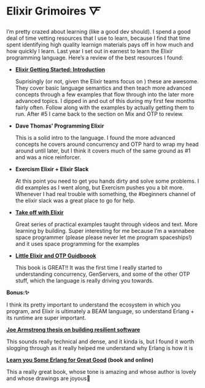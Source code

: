 # Elixir Grimoires 🜅
I’m pretty crazed about learning (like a good dev should). I spend a good deal of time vetting resources that I use to learn, because I find that time spent identifying high quality learnign materials pays off in how much and how quickly I learn. Last year I set out in earnest to learn the Elixir programming language. Here’s a review of the best resources I found:

- **[Elixir Getting Started: Introduction](http://elixir-lang.org/getting-started/introduction.html)**

    Suprisingly (or not, given the Elixir teams focus on ) these are awesome. They cover basic language semantics and then teach more advanced concepts through a few examples that flow through into the later more advanced topics. I dipped in and out of this during my first few months fairly often. Follow along with the examples by actually getting them to run. After #5 I came back to the section on Mix and OTP to review.
- **Dave Thomas’ Programming Elixir**

    This is a solid intro to the language. I found the more advanced concepts he covers around concurrency and OTP hard to wrap my head around until later, but I think it covers much of the same ground as #1 and was a nice reinforcer.
- **Exercism Elixir + Elixir Slack**

  At this point you need to get you hands dirty and solve some problems. I did examples as I went along, but Exercism pushes you a bit more.  Whenever I had real trouble with something, the #beginners channel of the elixir slack was a great place to go for help.
- **[Take off with Elixir](https://bigmachine.io/products/take-off-with-elixir/)**

  Great series of practical examples taught through videos and text. More learning by building. Super interesting for me because I’m a wannabee space programmer (please please never let me program spaceships!) and it uses space programming for the examples

- **[Little Elixir and OTP Guidboook](https://www.manning.com/books/the-little-elixir-and-otp-guidebook)**

  This book is GREAT!!  It was the first time I really started to understanding concurrency, GenServers, and some of the other OTP stuff, which the language is really driving you towards.

**Bonus:✨**

 I think its pretty important to understand the ecosystem in which you program, and Elixir is ultimately a BEAM language, so understand Erlang + its runtime are super important.

**[Joe Armstrong thesis on building resilient software](http://erlang.org/download/armstrong_thesis_2003.pdf)**

This sounds really technical and dense, and it kinda is, but I found it worth slogging through as it really helped me understand why Erlang is how it is

**[Learn you Some Erlang for Great Good](http://learnyousomeerlang.com/) (book and online)**

This a really great book, whose tone is amazing and whose author is lovely and whose drawings are joyous🐙
